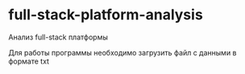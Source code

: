 # full-stack-platform-analysis

Анализ full-stack платформы

Для работы программы необходимо загрузить файл с данными в формате txt
